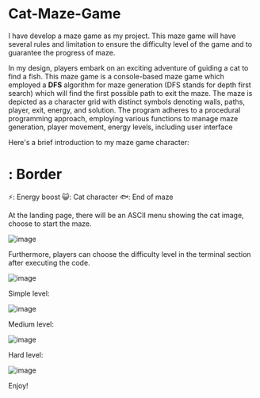 # Cat-Maze-Game

I have develop a maze game as my project. This maze game will have several rules and limitation to ensure the difficulty level of the game and to guarantee the progress of maze. 

In my design, players embark on an exciting adventure of guiding a cat to find a fish. This maze game is a console-based maze game which employed a **DFS** algorithm for maze generation (DFS stands for depth first search) which will find the first possible path to exit the maze. The maze is depicted as a character grid with distinct symbols denoting walls, paths, player, exit, energy, and solution. The program adheres to a procedural programming approach, employing various functions to manage maze generation, player movement, energy levels, including user interface

Here's a brief introduction to my maze game character:
 # : Border
⚡: Energy boost
😺: Cat character
🐟: End of maze

At the landing page, there will be an ASCII menu showing the cat image, choose to start the maze.

![image](https://github.com/temporarynameone/Cat-Maze-/assets/114545548/192dd89b-c8e6-49f5-8339-1c9bf73ab443)

Furthermore, players can choose the difficulty level in the terminal section after executing the code.

![image](https://github.com/temporarynameone/Cat-Maze-/assets/114545548/5df39587-3b31-44d1-992f-ef25526048b6)

Simple level:

![image](https://github.com/temporarynameone/Cat-Maze-/assets/114545548/0d086e19-934a-4ab7-89a8-d823377c9b70)

Medium level:

![image](https://github.com/temporarynameone/Cat-Maze-/assets/114545548/b4d04394-75f2-4119-95cb-17d8f3b35bcb)

Hard level:

![image](https://github.com/temporarynameone/Cat-Maze-/assets/114545548/1ab80658-9cd4-4b61-ba1e-05912e628eaf)

Enjoy!
